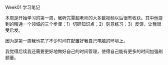 


Week01 学习笔记

本周是开始学习的第一周，我听完覃超老师的大多数视频以后很有收获。其中他提到的精通一个领域的三个步骤：1）切碎知识点；2）刻意练习；3）反馈，让我很受启发。

因为是第一周我也花了不少时间在配置好我自己电脑的环境上。

我觉得后续我还需要更好地做好自己的时间管理，使得自己能有更多的时间加强刷题量。
